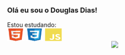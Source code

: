 ### Olá eu sou o Douglas Dias! 

<p style="display: inline">Estou estudando:</p>

<div style="display: inline_block">
    <img align="center" alt="Logo Html" height="30" width="40"   src="https://raw.githubusercontent.com/devicons/devicon/master/icons/html5/html5-original.svg">
    <img align="center" alt="Logo Css" height="30" width="40" src="https://raw.githubusercontent.com/devicons/devicon/master/icons/css3/css3-original.svg">
    <img align="center" alt="Logo JavaScript" height="30" width="40" src="https://raw.githubusercontent.com/devicons/devicon/master/icons/javascript/javascript-plain.svg">
</div>

<div align="center">
    <a href="https://github.com/diasDouglascs">
    <img height="180em" src="https://github-readme-stats.vercel.app/api?username=diasDouglascs&show_icons=true&theme=dark&include_all_commits=true&count_private=true"/>
</div>

